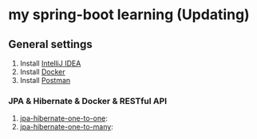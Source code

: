 # my spring-boot learning (Updating)
## General settings
1. Install [IntelliJ IDEA](https://www.jetbrains.com/idea/download/)
2. Install [Docker](https://docs.docker.com/desktop/windows/install/)
3. Install [Postman](https://www.postman.com/downloads/)
###  JPA & Hibernate & Docker & RESTful API
1. [jpa-hibernate-one-to-one](https://github.com/ducpm2303/spring-boot/tree/main/jpa-hibernate-one-to-one): 
2. [jpa-hibernate-one-to-many](https://github.com/ducpm2303/spring-boot/tree/main/jpa-hibernate-one-to-many):

